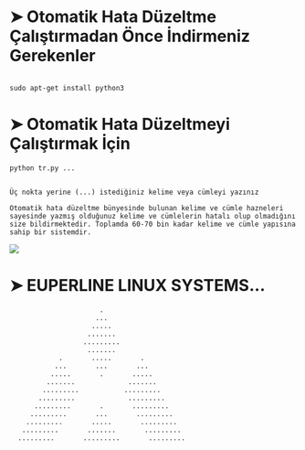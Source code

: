 # ➤ Otomatik Hata Düzeltme Çalıştırmadan Önce İndirmeniz Gerekenler
```

sudo apt-get install python3

```
# ➤ Otomatik Hata Düzeltmeyi Çalıştırmak İçin
```
python tr.py ...


Üç nokta yerine (...) istediğiniz kelime veya cümleyi yazınız

Otomatik hata düzeltme bünyesinde bulunan kelime ve cümle hazneleri sayesinde yazmış olduğunuz kelime ve cümlelerin hatalı olup olmadığını size bildirmektedir. Toplamda 60-70 bin kadar kelime ve cümle yapısına sahip bir sistemdir.
```

![](hataduzeltme.png)

# ➤ EUPERLINE LINUX SYSTEMS...

                          .
                         ...
                        .....
                       .......
                      .........
                       .......
                .       .....       .
               ...       ...       ...
              .....       .       .....
             .......             .......
            .........           .........
           .........             .........
          .........       .       .........
         .........       ...       .........
        .........       .....       .........
       .........       .......       .........
      .........       .........       .........

